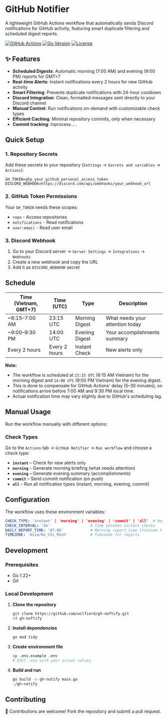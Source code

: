 # GitHub Notifier

A lightweight GitHub Actions workflow that automatically sends Discord notifications for GitHub activity, featuring smart duplicate filtering and scheduled digest reports.

[![GitHub Actions](https://img.shields.io/github/actions/workflow/status/wilfierd/gh-noftify/notify.yml?branch=main)](https://github.com/wilfierd/gh-noftify/actions)
[![Go Version](https://img.shields.io/badge/go-1.22+-blue.svg)](https://golang.org/)
[![License](https://img.shields.io/badge/license-MIT-green.svg)](LICENSE)

## ✨ Features

- **Scheduled Digests**: Automatic morning (7:00 AM) and evening (9:00 PM) reports for GMT+7
- **Real-time Alerts**: Instant notifications every 2 hours for new GitHub activity
- **Smart Filtering**: Prevents duplicate notifications with 24-hour cooldown
- **Discord Integration**: Clean, formatted messages sent directly to your Discord channel
- **Manual Control**: Run notifications on-demand with customizable check types
- **Efficient Caching**: Minimal repository commits, only when necessary
- **Commit tracking**: Inprocess.....

##  Quick Setup

### 1. Repository Secrets

Add these secrets to your repository (`Settings` → `Secrets and variables` → `Actions`):

```
GH_TOKEN=ghp_your_github_personal_access_token
DISCORD_WEBHOOK=https://discord.com/api/webhooks/your_webhook_url
```

### 2. GitHub Token Permissions

Your `GH_TOKEN` needs these scopes:
- `repo` - Access repositories
- `notifications` - Read notifications
- `user:email` - Read user email

### 3. Discord Webhook

1. Go to your Discord server → `Server Settings` → `Integrations` → `Webhooks`
2. Create a new webhook and copy the URL
3. Add it as `DISCORD_WEBHOOK` secret

## Schedule


| Time (Vietnam, GMT+7) | Time (UTC) | Type | Description |
|-----------------------|------------|------|-------------|
| ~6:15–7:00 AM         | 23:15 UTC  | Morning Digest | What needs your attention today |
| ~9:00–9:30 PM         | 14:00 UTC  | Evening Digest | Your accomplishments summary |
| Every 2 hours         | Every 2 hours | Instant Check | New alerts only |

**Note:**
- The workflow is scheduled at `23:15 UTC` (6:15 AM Vietnam) for the morning digest and `14:00 UTC` (9:00 PM Vietnam) for the evening digest.
- This is done to compensate for GitHub Actions' delay (5–30 minutes), so notifications arrive before 7:00 AM and 9:30 PM local time.
- Actual notification time may vary slightly due to GitHub's scheduling lag.

## Manual Usage

Run the workflow manually with different options:

### Check Types
Go to the `Actions` tab → `GitHub Notifier` → `Run workflow` and choose a check type:

- **`instant`** – Check for new alerts only
- **`morning`** – Generate morning briefing (what needs attention)
- **`evening`** – Generate evening summary (accomplishments)
- **`commit`** – Send commit notification (on push)
- **`all`** – Run all notification types (instant, morning, evening, commit)

## Configuration

The workflow uses these environment variables:

```yaml
CHECK_TYPE: 'instant' | 'morning' | 'evening' | 'commit' | 'all'  # Notification type
CHECK_INTERVAL: '5m'                  # Time between instant checks
DAILY_REPORT_TIME: '07:00'            # Morning report time (Vietnam timezone)
TIMEZONE: 'Asia/Ho_Chi_Minh'          # Timezone for reports
```

## Development

### Prerequisites

- Go 1.22+
- Git

### Local Development

1. **Clone the repository**
   ```bash
   git clone https://github.com/wilfierd/gh-noftify.git
   cd gh-noftify
   ```

2. **Install dependencies**
   ```bash
   go mod tidy
   ```

3. **Create environment file**
   ```bash
   cp .env.example .env
   # Edit .env with your actual values
   ```

4. **Build and run**
   ```bash
   go build -o gh-notify main.go
   ./gh-notify
   ```
## Contributing

🤝 Contributions are welcome! Fork the repository and submit a pull request.


